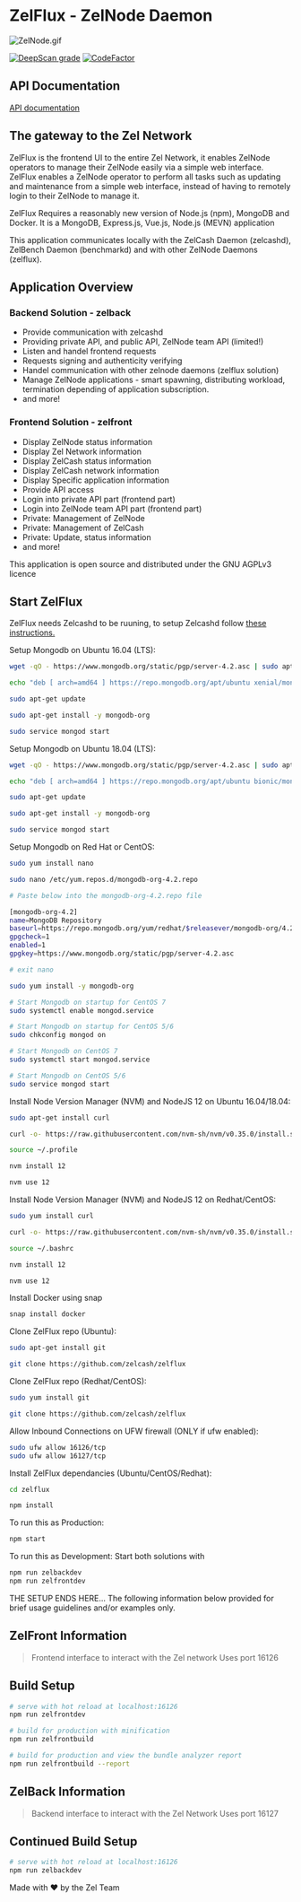 # ZelFlux - ZelNode Daemon

![ZelNode.gif](ZelFront/src/assets/img/zelnode.gif)

[![DeepScan grade](https://deepscan.io/api/teams/6436/projects/8442/branches/100920/badge/grade.svg)](https://deepscan.io/dashboard#view=project&tid=6436&pid=8442&bid=100920) [![CodeFactor](https://www.codefactor.io/repository/github/zelcash/zelflux/badge)](https://www.codefactor.io/repository/github/zelcash/zelflux)

## API Documentation

[API documentation](https://zelcash.github.io/zelfluxdocs/)

## The gateway to the Zel Network

ZelFlux is the frontend UI to the entire Zel Network, it enables ZelNode operators to manage their ZelNode easily via a simple web interface. ZelFlux enables a ZelNode operator to perform all tasks such as updating and maintenance from a simple web interface, instead of having to remotely login to their ZelNode to manage it.

ZelFlux Requires a reasonably new version of Node.js (npm), MongoDB and Docker. It is a MongoDB, Express.js, Vue.js, Node.js (MEVN) application

This application communicates locally with the ZelCash Daemon (zelcashd), ZelBench Daemon (benchmarkd) and with other ZelNode Daemons (zelflux).

## Application Overview

### Backend Solution - zelback

- Provide communication with zelcashd
- Providing private API, and public API, ZelNode team API (limited!)
- Listen and handel frontend requests
- Requests signing and authenticity verifying
- Handel communication with other zelnode daemons (zelflux solution)
- Manage ZelNode applications - smart spawning, distributing workload, termination depending of application subscription.
- and more!

### Frontend Solution - zelfront

- Display ZelNode status information
- Display Zel Network information
- Display ZelCash status information
- Display ZelCash network information
- Display Specific application information
- Provide API access
- Login into private API part (frontend part)
- Login into ZelNode team API part (frontend part)
- Private: Management of ZelNode
- Private: Management of ZelCash
- Private: Update, status information
- and more!

This application is open source and distributed under the GNU AGPLv3 licence

## Start ZelFlux

ZelFlux needs Zelcashd to be ruuning, to setup Zelcashd follow [these instructions.](https://github.com/zelcash/ZelNodeInstallv3)

Setup Mongodb on Ubuntu 16.04 (LTS):

```bash
wget -qO - https://www.mongodb.org/static/pgp/server-4.2.asc | sudo apt-key add -

echo "deb [ arch=amd64 ] https://repo.mongodb.org/apt/ubuntu xenial/mongodb-org/4.2 multiverse" | sudo tee /etc/apt/sources.list.d/mongodb-org-4.2.list

sudo apt-get update

sudo apt-get install -y mongodb-org

sudo service mongod start
```

Setup Mongodb on Ubuntu 18.04 (LTS):

```bash
wget -qO - https://www.mongodb.org/static/pgp/server-4.2.asc | sudo apt-key add -

echo "deb [ arch=amd64 ] https://repo.mongodb.org/apt/ubuntu bionic/mongodb-org/4.2 multiverse" | sudo tee /etc/apt/sources.list.d/mongodb-org-4.2.list

sudo apt-get update

sudo apt-get install -y mongodb-org

sudo service mongod start
```

Setup Mongodb on Red Hat or CentOS:

```bash
sudo yum install nano

sudo nano /etc/yum.repos.d/mongodb-org-4.2.repo

# Paste below into the mongodb-org-4.2.repo file

[mongodb-org-4.2]
name=MongoDB Repository
baseurl=https://repo.mongodb.org/yum/redhat/$releasever/mongodb-org/4.2/x86_64/
gpgcheck=1
enabled=1
gpgkey=https://www.mongodb.org/static/pgp/server-4.2.asc

# exit nano

sudo yum install -y mongodb-org

# Start Mongodb on startup for CentOS 7
sudo systemctl enable mongod.service

# Start Mongodb on startup for CentOS 5/6
sudo chkconfig mongod on

# Start Mongodb on CentOS 7
sudo systemctl start mongod.service

# Start Mongodb on CentOS 5/6
sudo service mongod start
```

Install Node Version Manager (NVM) and NodeJS 12 on Ubuntu 16.04/18.04:

```bash
sudo apt-get install curl

curl -o- https://raw.githubusercontent.com/nvm-sh/nvm/v0.35.0/install.sh | bash

source ~/.profile

nvm install 12

nvm use 12
```

Install Node Version Manager (NVM) and NodeJS 12 on Redhat/CentOS:

```bash
sudo yum install curl

curl -o- https://raw.githubusercontent.com/nvm-sh/nvm/v0.35.0/install.sh | bash

source ~/.bashrc

nvm install 12

nvm use 12
```

Install Docker using snap

```bash
snap install docker
```

Clone ZelFlux repo (Ubuntu):

```bash
sudo apt-get install git

git clone https://github.com/zelcash/zelflux
```

Clone ZelFlux repo (Redhat/CentOS):

```bash
sudo yum install git

git clone https://github.com/zelcash/zelflux
```

Allow Inbound Connections on UFW firewall (ONLY if ufw enabled):

```bash
sudo ufw allow 16126/tcp
sudo ufw allow 16127/tcp
```

Install ZelFlux dependancies (Ubuntu/CentOS/Redhat):

```bash
cd zelflux

npm install
```

To run this as Production:

```bash
npm start
```

To run this as Development: Start both solutions with

```bash
npm run zelbackdev
npm run zelfrontdev
```

THE SETUP ENDS HERE...
The following information below provided for brief usage guidelines and/or examples only.

## ZelFront Information

> Frontend interface to interact with the Zel network
> Uses port 16126

## Build Setup

```bash
# serve with hot reload at localhost:16126
npm run zelfrontdev

# build for production with minification
npm run zelfrontbuild

# build for production and view the bundle analyzer report
npm run zelfrontbuild --report
```

## ZelBack Information

> Backend interface to interact with the Zel Network
> Uses port 16127

## Continued Build Setup

```bash
# serve with hot reload at localhost:16126
npm run zelbackdev
```

Made with ❤️ by the Zel Team
